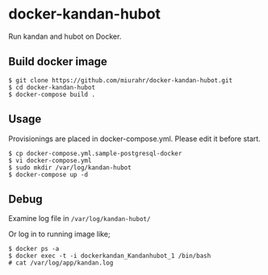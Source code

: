 docker-kandan-hubot
=====================

Run kandan and hubot on Docker.

## Build docker image

```
$ git clone https://github.com/miurahr/docker-kandan-hubot.git
$ cd docker-kandan-hubot
$ docker-compose build .
```

## Usage

Provisionings are placed in docker-compose.yml.
Please edit it before start.


```
$ cp docker-compose.yml.sample-postgresql-docker
$ vi docker-compose.yml
$ sudo mkdir /var/log/kandan-hubot
$ docker-compose up -d
```

## Debug

Examine log file in `/var/log/kandan-hubot/`

Or log in to running image like;

```
$ docker ps -a
$ docker exec -t -i dockerkandan_Kandanhubot_1 /bin/bash
# cat /var/log/app/kandan.log
```

